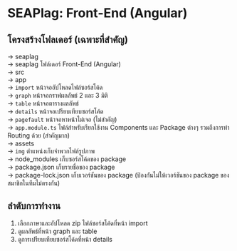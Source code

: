 # SEAPlag: Front-End (Angular)

## โครงสร้างโฟลเดอร์ (เฉพาะที่สําคัญ)
-> seaplag<br/>
    -> seaplag                      โฟล์เดอร์ Front-End (Angular)<br/>
        -> src            <br/> 
            -> app<br/>
                -> `import`         หน้าจออัปโหลดไฟล์ซอร์สโค้ด<br/>
                -> `graph`          หน้าจอกราฟผลลัพธ์ 2 และ 3 มิติ<br/>
                -> `table`          หน้าจอตารางผลลัพธ์<br/>
                -> `details`        หน้าจอเปรียบเทียบซอร์สโค้ด<br/>
                -> `pagefault`      หน้าจอหาหน้าไม่เจอ (ไม่สําคัญ)<br/>
                -> `app.module.ts`  ไฟล์สําหรับเรียกใช้งาน Components และ Package ต่างๆ รวมถึงการทํา Routing ด้วย (สําคัญมาก)<br/>
            -> assets<br/>
                -> `img`            ตําแหน่งเก็บจําพวกไฟล์รูปภาพ<br/>
        -> node_modules             เก็บซอร์สโค้ดของ package <br/>
        -> package.json             เก็บรายชื่อของ package<br/>
        -> package-lock.json        เก็บเวอร์ชันของ package (ป้องกันไม่ให้เวอร์ชันของ package ของสมาชิกในทีมไม่ตรงกัน)<br/>

## ลําดับการทํางาน
1. เลือกภาษาและอัปโหลด zip ไฟล์ซอร์สโค้ดที่หน้า import
2. ดูผลลัพธ์ที่หน้า graph และ table
3. ดูการเปรียบเทียบซอร์สโค้ดที่หน้า details